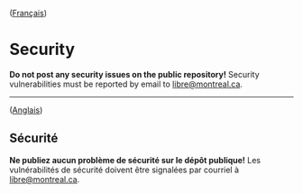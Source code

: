 ([Français](#sécurité))

# Security

**Do not post any security issues on the public repository!** Security vulnerabilities must be reported by email to libre@montreal.ca.

______________________ 

([Anglais](#security))

## Sécurité

**Ne publiez aucun problème de sécurité sur le dépôt publique!** Les vulnérabilités de sécurité doivent être signalées par courriel à libre@montreal.ca.
